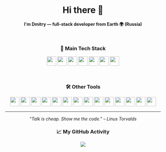 <h1 align="center">Hi there 👋</h1>

<p align="center">
  <strong>I'm Dmitry — full-stack developer from Earth 🌍 (Russia)</strong>
</p>

<br/>

<h3 align="center">🧠 Main Tech Stack</h3>
<p align="center">
  <img src="https://cdn.jsdelivr.net/gh/devicons/devicon/icons/nodejs/nodejs-original.svg" height="30" />
  <img src="https://cdn.jsdelivr.net/gh/devicons/devicon/icons/javascript/javascript-original.svg" height="30" />
  <img src="https://cdn.jsdelivr.net/gh/devicons/devicon/icons/typescript/typescript-original.svg" height="30" />
  <img src="https://cdn.jsdelivr.net/gh/devicons/devicon/icons/vuejs/vuejs-original.svg" height="30" />
  <img src="https://cdn.jsdelivr.net/gh/devicons/devicon/icons/nuxtjs/nuxtjs-original.svg" height="30" />
  <img src="https://cdn.jsdelivr.net/gh/devicons/devicon/icons/go/go-original.svg" height="30" />
  <img src="https://cdn.jsdelivr.net/gh/devicons/devicon/icons/nestjs/nestjs-original.svg" height="30" />
</p>

<br/>

<h3 align="center">🛠️ Other Tools</h3>
<p align="center">
  <img src="https://cdn.jsdelivr.net/gh/devicons/devicon/icons/express/express-original.svg" height="30" />
  <img src="https://cdn.jsdelivr.net/gh/devicons/devicon/icons/graphql/graphql-plain.svg" height="30" />
  <img src="https://cdn.jsdelivr.net/gh/devicons/devicon/icons/jquery/jquery-original.svg" height="30" />
  <img src="https://cdn.jsdelivr.net/gh/devicons/devicon/icons/git/git-original.svg" height="30" />
  <img src="https://cdn.jsdelivr.net/gh/devicons/devicon/icons/html5/html5-original.svg" height="30" />
  <img src="https://cdn.jsdelivr.net/gh/devicons/devicon/icons/css3/css3-original.svg" height="30" />
  <img src="https://cdn.jsdelivr.net/gh/devicons/devicon/icons/tailwindcss/tailwindcss-plain.svg" height="30" />
  <img src="https://cdn.jsdelivr.net/gh/devicons/devicon/icons/babel/babel-original.svg" height="30" />
  <img src="https://cdn.jsdelivr.net/gh/devicons/devicon/icons/figma/figma-original.svg" height="30" />
  <img src="https://cdn.jsdelivr.net/gh/devicons/devicon/icons/nginx/nginx-original.svg" height="30" />
  <img src="https://cdn.jsdelivr.net/gh/devicons/devicon/icons/postgresql/postgresql-original.svg" height="30" />
  <img src="https://cdn.jsdelivr.net/gh/devicons/devicon/icons/raspberrypi/raspberrypi-line.svg" height="30" />
  <img src="https://cdn.jsdelivr.net/gh/devicons/devicon/icons/redis/redis-original.svg" height="30" />
  <img src="https://cdn.jsdelivr.net/gh/devicons/devicon/icons/docker/docker-original.svg" height="30" />
</p>

---

<p align="center">
  <i>“Talk is cheap. Show me the code.” – Linus Torvalds</i>
</p>

<h3 align="center">📈 My GitHub Activity</h3>

<p align="center">
  <img src="https://github-readme-activity-graph.vercel.app/graph?username=YNDmitry&theme=react-dark" />
</p>
